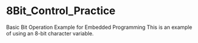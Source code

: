 # 8Bit_Control_Practice
Basic Bit Operation Example for Embedded Programming This is an example of using an 8-bit character variable.
